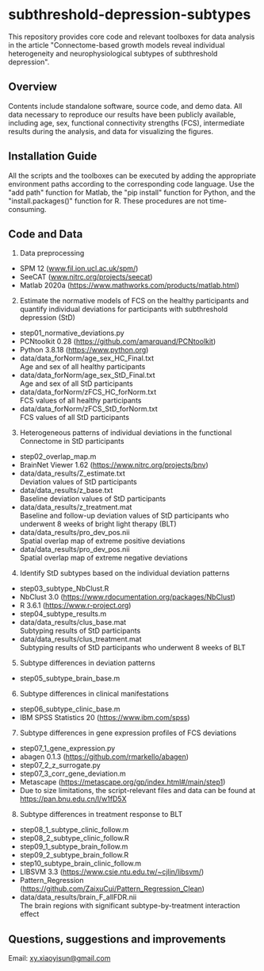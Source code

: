 # subthreshold-depression-subtypes
This repository provides core code and relevant toolboxes for data analysis in the article "Connectome-based growth models reveal individual heterogeneity and neurophysiological subtypes of subthreshold depression".

## Overview
Contents include standalone software, source code, and demo data. All data necessary to reproduce our results have been publicly available, including age, sex, functional connectivity strengths (FCS), intermediate results during the analysis, and data for visualizing the figures.

## Installation Guide
All the scripts and the toolboxes can be executed by adding the appropriate environment paths according to the corresponding code language. Use the "add path" function for Matlab, the "pip install" function for Python, and the "install.packages()" function for R. These procedures are not time-consuming.

## Code and Data
1. Data preprocessing<br>
- SPM 12 (www.fil.ion.ucl.ac.uk/spm/)<br>
- SeeCAT (www.nitrc.org/projects/seecat)<br>
- Matlab 2020a (https://www.mathworks.com/products/matlab.html)<br>
2. Estimate the normative models of FCS on the healthy participants and quantify individual deviations for participants with subthreshold depression (StD)<br>
- step01_normative_deviations.py<br>
- PCNtoolkit 0.28 (https://github.com/amarquand/PCNtoolkit)<br>
- Python 3.8.18 (https://www.python.org)
- data/data_forNorm/age_sex_HC_Final.txt<br>
   Age and sex of all healthy participants<br>
- data/data_forNorm/age_sex_StD_Final.txt<br>
   Age and sex of all StD participants<br>
- data/data_forNorm/zFCS_HC_forNorm.txt<br>
   FCS values of all healthy participants<br>
- data/data_forNorm/zFCS_StD_forNorm.txt<br>
   FCS values of all StD participants<br>
3. Heterogeneous patterns of individual deviations in the functional Connectome in StD participants<br>
- step02_overlap_map.m<br>
- BrainNet Viewer 1.62 (https://www.nitrc.org/projects/bnv) <br>
- data/data_results/Z_estimate.txt<br>
 Deviation values of StD participants<br>
- data/data_results/z_base.txt<br>
 Baseline deviation values of StD participants<br>
- data/data_results/z_treatment.mat<br>
 Baseline and follow-up deviation values of StD participants who underwent 8 weeks of bright light therapy (BLT)<br>
- data/data_results/pro_dev_pos.nii<br>
Spatial overlap map of extreme positive deviations<br>
- data/data_results/pro_dev_pos.nii<br>
Spatial overlap map of extreme negative deviations<br>
4. Identify StD subtypes based on the individual deviation patterns<br>
- step03_subtype_NbClust.R<br>
- NbClust 3.0 (https://www.rdocumentation.org/packages/NbClust)<br>
- R 3.6.1 (https://www.r-project.org)<br>
- step04_subtype_results.m<br>
- data/data_results/clus_base.mat<br>
Subtyping results of StD participants<br>
- data/data_results/clus_treatment.mat<br>
Subtyping results of StD participants who underwent 8 weeks of BLT<br>
5. Subtype differences in deviation patterns<br>
- step05_subtype_brain_base.m<br>
6. Subtype differences in clinical manifestations<br>
- step06_subtype_clinic_base.m<br>
- IBM SPSS Statistics 20 (https://www.ibm.com/spss)
7. Subtype differences in gene expression profiles of FCS deviations<br>
- step07_1_gene_expression.py<br>
- abagen 0.1.3 (https://github.com/rmarkello/abagen) <br>
- step07_2_z_surrogate.py<br>
- step07_3_corr_gene_deviation.m<br>
- Metascape (https://metascape.org/gp/index.html#/main/step1) <br>
- Due to size limitations, the script-relevant files and data can be found at https://pan.bnu.edu.cn/l/w1fD5X <br>
8. Subtype differences in treatment response to BLT<br>
- step08_1_subtype_clinic_follow.m<br>
- step08_2_subtype_clinic_follow.R<br>
- step09_1_subtype_brain_follow.m<br>
- step09_2_subtype_brain_follow.R<br>
- step10_subtype_brain_clinic_follow.m<br>
- LIBSVM 3.3 (https://www.csie.ntu.edu.tw/~cjlin/libsvm/)<br>
- Pattern_Regression (https://github.com/ZaixuCui/Pattern_Regression_Clean) <br>
- data/data_results/brain_F_allFDR.nii<br>
The brain regions with significant subtype-by-treatment interaction effect<br>

## Questions, suggestions and improvements
Email: xy.xiaoyisun@gmail.com
